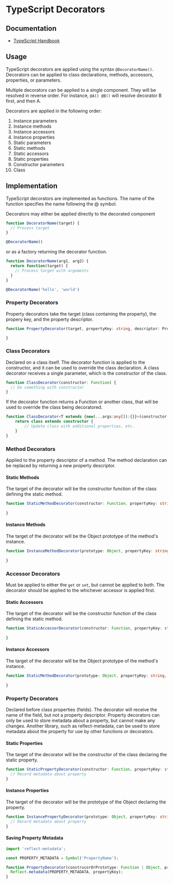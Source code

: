 # TypeScript Decorators

## Documentation

* [TypeScript Handbook](http://www.typescriptlang.org/docs/handbook/decorators.html)

## Usage

TypeScript decorators are applied using the syntax `@DecoratorName()`. Decorators can be applied to class declarations, 
methods, accessors, properties, or parameters. 

Multiple decorators can be applied to a single component. They will be resolved in reverse order. For instance, `@A() @B()` 
will resolve decorator B first, and then A.

Decorators are applied in the following order:

1. Instance parameters
2. Instance methods
3. Instance accessors
4. Instance properties
5. Static parameters
6. Static methods
7. Static accessors
8. Static properties
9. Constructor parameters
10. Class

## Implementation

TypeScript decorators are implemented as functions. The name of the function specifies the name following the @ symbol.

Decorators may either be applied directly to the decorated component

```ts
function DecoratorName(target) {
  // Process target
}

@DecoratorName() 
```

or as a factory returning the decorator function.


```ts
function DecoratorName(arg1, arg2) {
  return function(target) {
    // Process target with arguments
  }
}

@DecoratorName('hello', 'world')
```

### Property Decorators

Property decorators take the target (class containing the property), the propery key, and the property descriptor.

```ts
function PropertyDecorator(target, propertyKey: string, descriptor: PropertyDescriptor) {

}
```

### Class Decorators

Declared on a class itself. The decorator function is applied to the constructor, and it can be used to override the class declaration. A class decorator receives a single parameter, which is the constructor of the class. 

```ts
function ClassDecorator(constructor: Function) {
  // Do something with constructor
}
```

If the decorator function returns a Function or another class, that will be used to override the class being decoratored.

```ts
function ClassDecorator<T extends {new(...args:any[]):{}}>(constructor:T) {
    return class extends constructor {
        // Update class with additional properties, etc.
    }
}
```

### Method Decorators

Applied to the property descriptor of a method. The method declaration can be replaced by returning a new property descriptor. 

#### Static Methods

The target of the decorator will be the constructor function of the class defining the static method.

```ts
function StaticMethodDecorator(constructor: Function, propertyKey: string, property: PropertyDescriptor) {
  
}
```

#### Instance Methods

The target of the decorator will be the Object prototype of the method's instance.

```ts
function InstanceMethodDecorator(prototype: Object, propertyKey: string, property: PropertyDescriptor) {
  
}
```

### Accessor Decorators

Must be applied to either the `get` or `set`, but cannot be applied to both. The decorator should be applied to the whichever accessor is applied first.

#### Static Accessors

The target of the decorator will be the constructor function of the class defining the static method.

```ts
function StaticAccessorDecorator(constructor: Function, propertyKey: string, property: PropertyDescriptor) {
  
}
```

#### Instance Accessors

The target of the decorator will be the Object prototype of the method's instance.

```ts
function StaticMethodDecorator(prototype: Object, propertyKey: string, property: PropertyDescriptor) {
  
}
```

### Property Decorators

Declared before class properties (fields). The decorator will receive the name of the field, but not a property descriptor. Property decorators can only be used to store metadata about a property, but cannot make any changes. Another library, such as reflect-metadata, can be used to store metadata about the property for use by other functions or decorators.

#### Static Properties

The target of the decorator will be the constructor of the class declaring the static property.

```ts
function StaticPropertyDecorator(constructor: Function, propertyKey: string) {
  // Record metadata about property
}
```

#### Instance Properties

The target of the decorator will be the prototype of the Object declaring the property.

```ts
function InstancePropertyDecorator(prototype: Object, propertyKey: string) {
  // Record metadata about property
}
```

#### Saving Property Metadata

```ts
import 'reflect-metadata';

const PROPERTY_METADATA = Symbol('PropertyName');

function PropertyDecorator(construcorOrPrototype: Function | Object, propertyKey: string) {
  Reflect.metadata(PROPERTY_METADATA, propertyKey);
}
```
